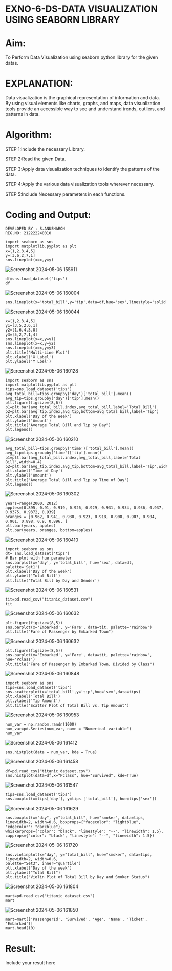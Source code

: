 # EXNO-6-DS-DATA VISUALIZATION USING SEABORN LIBRARY

# Aim:
  To Perform Data Visualization using seaborn python library for the given datas.

# EXPLANATION:
Data visualization is the graphical representation of information and data. By using visual elements like charts, graphs, and maps, data visualization tools provide an accessible way to see and understand trends, outliers, and patterns in data.

# Algorithm:
STEP 1:Include the necessary Library.

STEP 2:Read the given Data.

STEP 3:Apply data visualization techniques to identify the patterns of the data.

STEP 4:Apply the various data visualization tools wherever necessary.

STEP 5:Include Necessary parameters in each functions.

# Coding and Output:
```
DEVELOPED BY : S.ANUSHARON
REG.NO: 212222240010
```
```
import seaborn as sns
import matplotlib.pyplot as plt
x=[1,2,3,4,5]
y=[3,6,2,7,1]
sns.lineplot(x=x,y=y)
```
![Screenshot 2024-05-06 155911](https://github.com/Anusharonselva/EXNO-6-DS/assets/119405600/49d9b1ca-f56c-4a3c-9f69-2fd60595a9bd)
```
df=sns.load_dataset('tips')
df
```
![Screenshot 2024-05-06 160004](https://github.com/Anusharonselva/EXNO-6-DS/assets/119405600/fd6d7841-8c38-4994-9fbf-85db4897edf7)
```
sns.lineplot(x='total_bill',y='tip',data=df,hue='sex',linestyle='solid',legend='auto')
```
![Screenshot 2024-05-06 160044](https://github.com/Anusharonselva/EXNO-6-DS/assets/119405600/9f5e55e3-a87f-4db0-b679-c7f2f6299e9e)
```
x=[1,2,3,4,5]
y1=[3,5,2,6,1]
y2=[1,6,4,3,8]
y3=[5,2,7,1,4]
sns.lineplot(x=x,y=y1)
sns.lineplot(x=x,y=y2)
sns.lineplot(x=x,y=y3)
plt.title('Multi-Line Plot')
plt.xlabel('X Label')
plt.ylabel('Y Lbel')
```
![Screenshot 2024-05-06 160128](https://github.com/Anusharonselva/EXNO-6-DS/assets/119405600/be2634bf-e69f-4bd7-80c2-961e8e985caa)
```
import seaborn as sns
import matplotlib.pyplot as plt
tips=sns.load_dataset('tips')
avg_total_bill=tips.groupby('day')['total_bill'].mean()
avg_tip=tips.groupby('day')['tip'].mean()
plt.figure(figsize=(8,6))
p1=plt.bar(avg_total_bill.index,avg_total_bill,label='Total Bill')
p2=plt.bar(avg_tip.index,avg_tip,bottom=avg_total_bill,label='Tip')
plt.xlabel('Day of the Week')
plt.ylabel('Amount')
plt.title("Average Total Bill and Tip by Day")
plt.legend()
```
![Screenshot 2024-05-06 160210](https://github.com/Anusharonselva/EXNO-6-DS/assets/119405600/d6e12d89-00ee-4020-9052-95353c75ddfc)
```
avg_total_bill=tips.groupby('time')['total_bill'].mean()
avg_tip=tips.groupby('time')['tip'].mean()
p1=plt.bar(avg_total_bill.index,avg_total_bill,label='Total Bill',width=0.4)
p2=plt.bar(avg_tip.index,avg_tip,bottom=avg_total_bill,label='Tip',width=0.4)
plt.xlabel('Time of Day')
plt.ylabel('Amount')
plt.title('Average Total Bill and Tip by Time of Day')
plt.legend()
```
![Screenshot 2024-05-06 160302](https://github.com/Anusharonselva/EXNO-6-DS/assets/119405600/8b6cf167-f1b1-4125-a1bf-893d015466d2)
```
years=range(2000, 2012)
apples=[0.895, 0.91, 0.919, 0.926, 0.929, 0.931, 0.934, 0.936, 0.937, 0.9375, 0.9372, 0.939] 
oranges = [0.962, 0.941, 0.930, 0.923, 0.918, 0.908, 0.907, 0.904, 0.901, 0.898, 0.9, 0.896, ]
plt.bar(years, apples)
plt.bar(years, oranges, bottom=apples)
```
![Screenshot 2024-05-06 160410](https://github.com/Anusharonselva/EXNO-6-DS/assets/119405600/23c58270-fd80-48b7-b389-f17c79e31534)
```
import seaborn as sns
dt= sns.load_dataset('tips')
# Bar plot with hue parameter
sns.barplot(x='day', y='total_bill', hue='sex', data=dt, palette='Set1')
plt.xlabel('Day of the week')
plt.ylabel('Total Bill')
plt.title('Total Bill by Day and Gender')
```
![Screenshot 2024-05-06 160531](https://github.com/Anusharonselva/EXNO-6-DS/assets/119405600/552ea7af-f178-4ee3-a995-3cea86a3d517)
```
tit=pd.read_csv("titanic_dataset.csv")
tit
```
![Screenshot 2024-05-06 160632](https://github.com/Anusharonselva/EXNO-6-DS/assets/119405600/85bbe2e0-26d9-48f4-a525-dba9676dec9e)

```
plt.figure(figsize=(8,5))
sns.barplot(x='Embarked', y='Fare', data=tit, palette='rainbow') 
plt.title("Fare of Passenger by Embarked Town")
```
![Screenshot 2024-05-06 160632](https://github.com/Anusharonselva/EXNO-6-DS/assets/119405600/a5b64d1a-f1c6-4a13-918e-f730c34d7aca)
```
plt.figure(figsize=(8,5))
sns.barplot(x='Embarked', y='Fare', data=tit, palette='rainbow', hue='Pclass') 
plt.title("Fare of Passenger by Embarked Town, Divided by Class")
```
![Screenshot 2024-05-06 160848](https://github.com/Anusharonselva/EXNO-6-DS/assets/119405600/3abb21a9-8a8f-4e3f-869c-817cd65f372f)
```
import seaborn as sns
tips=sns.load_dataset('tips')
sns.scatterplot(x='total_bill',y='tip',hue='sex',data=tips)
plt.xlabel('Total Bill')
plt.ylabel('Tip Amount')
plt.title('Scatter Plot of Total Bill vs. Tip Amount')
```
![Screenshot 2024-05-06 160953](https://github.com/Anusharonselva/EXNO-6-DS/assets/119405600/69a6d3bd-7a4c-4f22-9ec0-0a395db5bfe5)

```
num_var = np.random.randn(1000)
num_var=pd.Series(num_var, name = "Numerical variable")
num_var
```
![Screenshot 2024-05-06 161412](https://github.com/Anusharonselva/EXNO-6-DS/assets/119405600/9afb2c33-4183-424b-9f6f-a759713f8dff)
```
sns.histplot(data = num_var, kde = True)
```
![Screenshot 2024-05-06 161458](https://github.com/Anusharonselva/EXNO-6-DS/assets/119405600/23c94a65-4311-4ee7-9b6e-7a363ebab670)
```
df=pd.read_csv("titanic_dataset.csv")
sns.histplot(data=df,x="Pclass", hue="Survived", kde=True)
```
![Screenshot 2024-05-06 161547](https://github.com/Anusharonselva/EXNO-6-DS/assets/119405600/d13a9418-892a-453d-b72f-30ac8e87bcbd)
```
tips=sns.load_dataset('tips')
sns.boxplot(x=tips['day'], y=tips ['total_bill'], hue=tips['sex'])
```
![Screenshot 2024-05-06 161629](https://github.com/Anusharonselva/EXNO-6-DS/assets/119405600/e20337b2-2b14-495f-a52f-0af4cf6c1caa)

```
sns.boxplot(x="day", y="total_bill", hue="smoker", data=tips, linewidth=2, width=0.6, boxprops={"facecolor": "lightblue", "edgecolor": "darkblue"},
whiskerprops={"color": "black", "linestyle": "--", "linewidth": 1.5}, capprops={"color": "black", "linestyle": "--", "linewidth": 1.5})
```
![Screenshot 2024-05-06 161720](https://github.com/Anusharonselva/EXNO-6-DS/assets/119405600/5beeead7-5e71-44b9-9f4d-1757c08b717e)
```
sns.violinplot(x="day", y="total_bill", hue="smoker", data=tips, linewidth=2, width=0.6,
palette="Set3", inner="quartile")
plt.xlabel("Day of the week")
plt.ylabel("Total Bill")
plt.title("Violin Plot of Total Bill by Day and Smoker Status")
```
![Screenshot 2024-05-06 161804](https://github.com/Anusharonselva/EXNO-6-DS/assets/119405600/60486938-8a31-476b-9a03-82f02e229ce1)

```
mart=pd.read_csv("titanic_dataset.csv")
mart
```
![Screenshot 2024-05-06 161850](https://github.com/Anusharonselva/EXNO-6-DS/assets/119405600/8fde639d-a3b9-4768-b4d7-fe7ccc6318fb)
```
mart=mart[['PassengerId', 'Survived', 'Age', 'Name', 'Ticket', 'Embarked']] 
mart.head(10)
```


# Result:
 Include your result here
